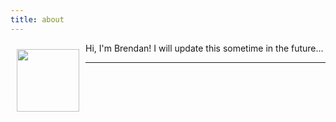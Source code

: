 ```yaml
---
title: about
---
```

Hi, I'm Brendan!
<img align="left" width="100" height="100" style="margin: 10px;" src="" />
I will update this sometime in the future...

---